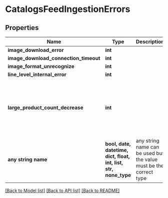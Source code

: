 # CatalogsFeedIngestionErrors


## Properties
Name | Type | Description | Notes
------------ | ------------- | ------------- | -------------
**image_download_error** | **int** |  | [optional] 
**image_download_connection_timeout** | **int** |  | [optional] 
**image_format_unrecognize** | **int** |  | [optional] 
**line_level_internal_error** | **int** |  | [optional] 
**large_product_count_decrease** | **int** |  | [optional]  if omitted the server will use the default value of 1
**any string name** | **bool, date, datetime, dict, float, int, list, str, none_type** | any string name can be used but the value must be the correct type | [optional]

[[Back to Model list]](../README.md#documentation-for-models) [[Back to API list]](../README.md#documentation-for-api-endpoints) [[Back to README]](../README.md)


